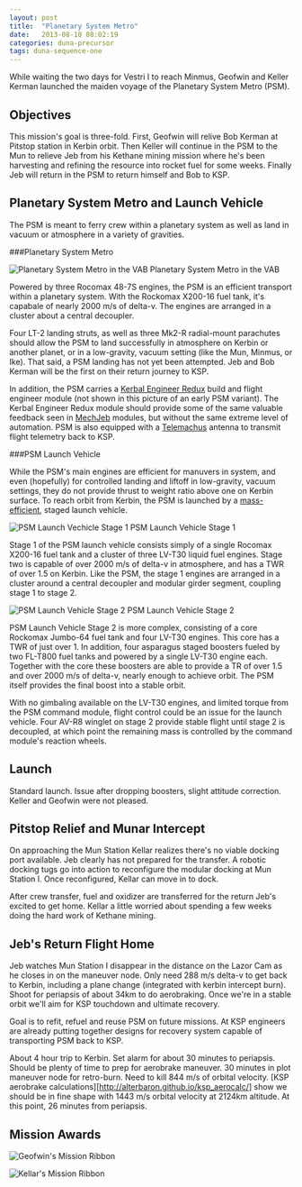 ```yaml
---
layout: post
title:  "Planetary System Metro"
date:   2013-08-10 08:02:19
categories: duna-precursor
tags: duna-sequence-one
---
```


While waiting the two days for Vestri I to reach Minmus, Geofwin and Keller
Kerman launched the maiden voyage of the Planetary System Metro (PSM).

Objectives
----------

This mission's goal is three-fold. First, Geofwin will relive Bob Kerman at
Pitstop station in Kerbin orbit. Then Keller will continue in the PSM to the
Mun to relieve Jeb from his Kethane mining mission where he's been harvesting
and refining the resource into rocket fuel for some weeks. Finally Jeb will
return in the PSM to return himself and Bob to KSP.

Planetary System Metro and Launch Vehicle
-----------------------------------------

The PSM is meant to ferry crew within a planetary system as well as land in
vacuum or atmosphere in a variety of gravities.

###Planetary System Metro

![Planetary System Metro in the VAB][vab-psm]
<span class="imgcaption">Planetary System Metro in the VAB</span>

Powered by three Rocomax 48-7S engines, the PSM is an efficient transport
within a planetary system. With the Rockomax X200-16 fuel tank, it's capabale
of nearly 2000 m/s of delta-v. The engines are arranged in a cluster about a
central decoupler.

Four LT-2 landing struts, as well as three Mk2-R
radial-mount parachutes should allow the PSM to land successfully in atmosphere
on Kerbin or another planet, or in a low-gravity, vacuum setting (like the Mun,
Minmus, or Ike). That said, a PSM landing has not yet been attempted. Jeb and
Bob Kerman will be the first on their return journey to KSP.

In addition, the PSM carries a [Kerbal Engineer
Redux](http://forum.kerbalspaceprogram.com/showthread.php/18230-0-21-1-Kerbal-Engineer-Redux-v0-6-1-0)
build and flight engineer module (not shown in this picture of an early PSM
variant). The Kerbal Engineer Redux module should provide some of the same
valuable feedback seen in
[MechJeb](http://forum.kerbalspaceprogram.com/showthread.php/12384-PART-0-21-Anatid-Robotics-MuMech-MechJeb-Autopilot-v2-0-9)
modules, but without the same extreme level of automation. PSM is also equipped
with a
[Telemachus](http://forum.kerbalspaceprogram.com/showthread.php/24594-0-21-Telemachus-%E2%80%93-Telemetry-and-Flight-Control-in-the-Web-Browser)
antenna to transmit flight telemetry back to KSP.

###PSM Launch Vehicle

While the PSM's main engines are efficient for manuvers in system, and even
(hopefully) for controlled landing and liftoff in low-gravity, vacuum settings,
they do not provide thrust to weight ratio above one on Kerbin surface. To
reach orbit from Kerbin, the PSM is launched by a
[mass-efficient](http://forum.kerbalspaceprogram.com/showthread.php/45155-Mass-optimal-engine-type-vs-delta-V-payload-and-min-TWR),
staged launch vehicle.

![PSM Launch Vechicle Stage 1][vab-psm-stage-1]
<span class="imgcaption">PSM Launch Vehicle Stage 1</span>

Stage 1 of the PSM launch vehicle consists simply of a single Rocomax X200-16
fuel tank and a cluster of three LV-T30 liquid fuel engines. Stage two is
capable of over 2000 m/s of delta-v in atmosphere, and has a TWR of over 1.5 on
Kerbin. Like the PSM, the stage 1 engines are arranged in a cluster around a
central decoupler and modular girder segment, coupling stage 1 to stage 2.

![PSM Launch Vehicle Stage 2][vab-psm-stage-2]
<span class="imgcaption">PSM Launch Vehicle Stage 2</span>

PSM Launch Vehicle Stage 2 is more complex, consisting of a core Rockomax
Jumbo-64 fuel tank and four LV-T30 engines. This core has a TWR of just over 1.
In addition, four asparagus staged boosters fueled by two FL-T800 fuel tanks
and powered by a single LV-T30 engine each. Together with the core these
boosters are able to provide a TR of over 1.5 and over 2000 m/s of delta-v,
nearly enough to achieve orbit. The PSM itself provides the final boost into a
stable orbit.

With no gimbaling available on the LV-T30 engines, and limited torque from the
PSM command module, flight control could be an issue for the launch vehicle.
Four AV-R8 winglet on stage 2 provide stable flight until stage 2 is decoupled,
at which point the remaining mass is controlled by the command module's
reaction wheels.

Launch
------

Standard launch.
Issue after dropping boosters, slight attitude correction. Keller and Geofwin
were not pleased.

Pitstop Relief and Munar Intercept
----------------------------------

On approaching the Mun Station Kellar realizes there's no viable docking port
available. Jeb clearly has not prepared for the transfer. A robotic docking
tugs go into action to reconfigure the modular docking at Mun Station I. Once
reconfigured, Kellar can move in to dock.

After crew transfer, fuel and oxidizer are transferred for the return Jeb's
excited to get home. Kellar a little worried about spending a few weeks doing
the hard work of Kethane mining.


Jeb's Return Flight Home
------------------------

Jeb watches Mun Station I disappear in the distance on the Lazor Cam as he
closes in on the maneuver node. Only need 288 m/s delta-v to get back to
Kerbin, including a plane change (integrated with kerbin intercept burn).
Shoot for periapsis of about 34km to  do aerobraking. Once we're in a stable
orbit we'll aim for KSP touchdown and ultimate recovery.

Goal is to refit, refuel and reuse PSM on future missions. At KSP engineers are
already putting together designs for recovery system capable of transporting
PSM back to KSP.

About 4 hour trip to Kerbin. Set alarm for about 30 minutes to periapsis.
Should be plenty of time to prep for aerobrake maneuver. 30 minutes in plot
maneuver node for retro-burn. Need to kill 844 m/s of orbital velocity. [KSP
aerobrake calculations][http://alterbaron.github.io/ksp_aerocalc/] show we
should be in fine shape with 1443 m/s orbital velocity at 2124km altitude. At
this point, 26 minutes from periapsis.

Mission Awards
--------------

![Geofwin's Mission Ribbon][ribbon-kerbin-station]

![Kellar's Mission Ribbon][ribbon-kerbin-to-mun]

[vab-psm]: {{site.baseurl}}/images/planetary-system-metro/vab-psm.png "Planetary System Metro in the VAB"
[vab-psm-stage-1]: {{site.baseurl}}/images/planetary-system-metro/vab-psm-stage-1.png "PSM Launch Vehicle Stage 1"
[vab-psm-stage-2]: {{site.baseurl}}/images/planetary-system-metro/vab-psm-stage-2.png "PSM Launch Vehicle Stage 2"
[ribbon-kerbin-station]: {{site.baseurl}}/images/planetary-system-metro/ribbon-kerbin-station.png "Geofwin's Mission Ribbon"
[ribbon-kerbin-to-mun]: {{site.baseurl}}/images/planetary-system-metro/ribbon-kerbin-to-mun.png "Geofwin's Mission Ribbon"
